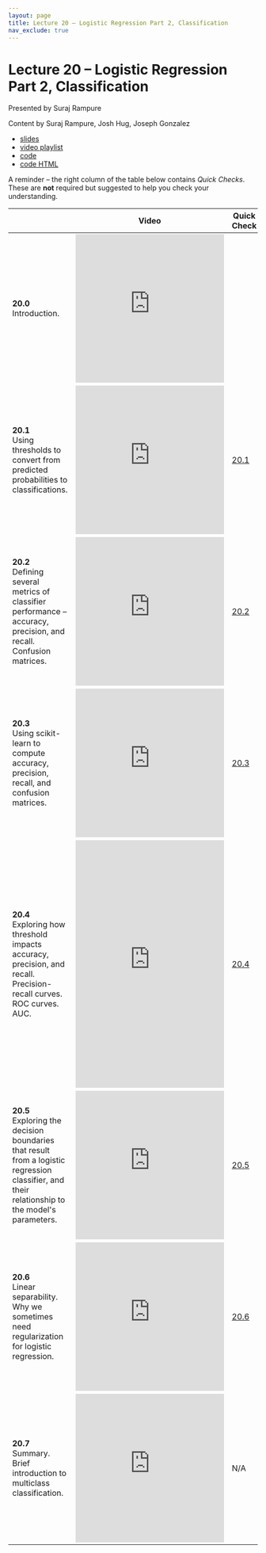 ```yaml
---
layout: page
title: Lecture 20 – Logistic Regression Part 2, Classification
nav_exclude: true
---
```


# Lecture 20 – Logistic Regression Part 2, Classification

Presented by Suraj Rampure

Content by Suraj Rampure, Josh Hug, Joseph Gonzalez

- [slides](https://docs.google.com/presentation/d/1tMptJfqYT-76pw-P7XWz3TVqQy3qTGth-T4TdQgvERQ/edit?usp=sharing)
- [video playlist](https://www.youtube.com/playlist?list=PLQCcNQgUcDfrFoQSf1O8cT1Dqb2Wr0e7h)
- [code](https://data100.datahub.berkeley.edu/hub/user-redirect/git-sync?repo=https://github.com/DS-100/su21&subPath=lecture/lec20/)
- [code HTML](../../resources/assets/lectures/lec20/lec20.html)

A reminder – the right column of the table below contains _Quick Checks_. These are **not** required but suggested to help you check your understanding.

<table>
<colgroup>
<col style="width: 25%" />
<col style="width: 25%" />
<col style="width: 25%" />
</colgroup>
<thead>
<tr class="header">
<th></th>
<th>Video</th>
<th>Quick Check</th>
</tr>
</thead>
<tbody>
<tr>
<td><strong>20.0</strong> <br>Introduction.</td>
<td><iframe width="300" height="300" height src="https://youtube.com/embed/RfGNBwCyUms" frameborder="0" allow="accelerometer; autoplay; encrypted-media; gyroscope; picture-in-picture" allowfullscreen></iframe></td>
<td></td>
</tr>
<tr>
<td><strong>20.1</strong> <br>Using thresholds to convert from predicted probabilities to classifications.</td>
<td><iframe width="300" height="300" height src="https://youtube.com/embed/IDTMTgrGSQ0" frameborder="0" allow="accelerometer; autoplay; encrypted-media; gyroscope; picture-in-picture" allowfullscreen></iframe></td>
<td><a href="https://docs.google.com/forms/d/e/1FAIpQLScHvaTMxWgLMcN4R0bWfUEDmjOYCFY6r00yTqPx44c9Ano99Q/viewform?usp=sf_link" target="\_blank">20.1</a></td>
</tr>
<tr>
<td><strong>20.2</strong> <br>Defining several metrics of classifier performance – accuracy, precision, and recall. Confusion matrices.</td>
<td><iframe width="300" height="300" height src="https://youtube.com/embed/flODuLEm3kw" frameborder="0" allow="accelerometer; autoplay; encrypted-media; gyroscope; picture-in-picture" allowfullscreen></iframe></td>
<td><a href="https://docs.google.com/forms/d/e/1FAIpQLSc_5btRitHk1Qs9om-Uj0ysAO6nlcdV-mpHORxjBWfa4B6rkw/viewform?usp=sf_link" target="\_blank">20.2</a></td>
</tr>
<tr>
<td><strong>20.3</strong> <br>Using scikit-learn to compute accuracy, precision, recall, and confusion matrices.</td>
<td><iframe width="300" height="300" height src="https://youtube.com/embed/crX5vMh4nng" frameborder="0" allow="accelerometer; autoplay; encrypted-media; gyroscope; picture-in-picture" allowfullscreen></iframe></td>
<td><a href="https://docs.google.com/forms/d/e/1FAIpQLSfZzhNsvx1JGpglFhPq41Ikp8WQJuSey_sLqeuzfwqyhIP6_Q/viewform?usp=sf_link" target="\_blank">20.3</a></td>
</tr>
<tr>
<td><strong>20.4</strong> <br>Exploring how threshold impacts accuracy, precision, and recall. Precision-recall curves. ROC curves. AUC.</td>
<td><iframe width="300" height="500" height src="https://youtube.com/embed/Ytsrhj5-lsk" frameborder="0" allow="accelerometer; autoplay; encrypted-media; gyroscope; picture-in-picture" allowfullscreen></iframe></td>
<td><a href="https://docs.google.com/forms/d/e/1FAIpQLSd4C0azOBPONYObtqFgA11oyjwlGNcYfX_6GqF_McGDRq8_oA/viewform?usp=sf_link" target="\_blank">20.4</a></td>
</tr>
<tr>
<td><strong>20.5</strong> <br>Exploring the decision boundaries that result from a logistic regression classifier, and their relationship to the model's parameters.</td>
<td><iframe width="300" height="300" height src="https://youtube.com/embed/vaQBhcXmOMI" frameborder="0" allow="accelerometer; autoplay; encrypted-media; gyroscope; picture-in-picture" allowfullscreen></iframe></td>
<td><a href="https://docs.google.com/forms/d/e/1FAIpQLSdosR22CgM389t7aZMSc1BFGGOhirOmlybNHsvzHy0u6jG9gQ/viewform?usp=sf_link" target="\_blank">20.5</a></td>
</tr>
<tr>
<td><strong>20.6</strong> <br>Linear separability. Why we sometimes need regularization for logistic regression.</td>
<td><iframe width="300" height="300" height src="https://youtube.com/embed/8aG81hQxUNI" frameborder="0" allow="accelerometer; autoplay; encrypted-media; gyroscope; picture-in-picture" allowfullscreen></iframe></td>
<td><a href="https://docs.google.com/forms/d/e/1FAIpQLSczA7RR3BNHOs0IIi5nsPpXcpEjzt12jkMlwFczTe3g6AIjZg/viewform?usp=sf_link" target="\_blank">20.6</a></td>
</tr>
<tr>
<td><strong>20.7</strong> <br>Summary. Brief introduction to multiclass classification.</td>
<td><iframe width="300" height="300" height src="https://youtube.com/embed/Sh6QTQt2kfQ" frameborder="0" allow="accelerometer; autoplay; encrypted-media; gyroscope; picture-in-picture" allowfullscreen></iframe></td>
<td>N/A</td>
</tr>
